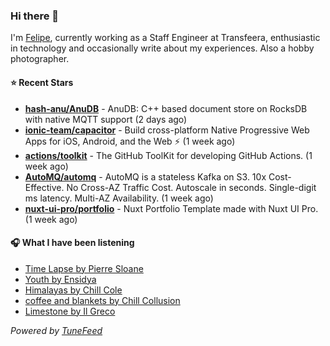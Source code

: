 ### Hi there 👋

I'm [Felipe](https://felipevm.com), currently working as a Staff Engineer at Transfeera, enthusiastic in technology and occasionally write about my experiences. Also a hobby photographer.

#### ⭐ Recent Stars
- **[hash-anu/AnuDB](https://github.com/hash-anu/AnuDB)** - AnuDB: C&#43;&#43; based document store on RocksDB with native MQTT support (2 days ago)
- **[ionic-team/capacitor](https://github.com/ionic-team/capacitor)** - Build cross-platform Native Progressive Web Apps for iOS, Android, and the Web ⚡️ (1 week ago)
- **[actions/toolkit](https://github.com/actions/toolkit)** - The GitHub ToolKit for developing GitHub Actions. (1 week ago)
- **[AutoMQ/automq](https://github.com/AutoMQ/automq)** - AutoMQ is a stateless Kafka on S3. 10x Cost-Effective. No Cross-AZ Traffic Cost. Autoscale in seconds. Single-digit ms latency. Multi-AZ Availability. (1 week ago)
- **[nuxt-ui-pro/portfolio](https://github.com/nuxt-ui-pro/portfolio)** - Nuxt Portfolio Template made with Nuxt UI Pro. (1 week ago)

#### 🎧 What I have been listening
- [Time Lapse by Pierre Sloane](https://open.spotify.com/track/0jkHG9Vqhv32it2Xzn9V1i)
- [Youth by Ensidya](https://open.spotify.com/track/0w1Bmnum1Fk0Unjy5Ok2ov)
- [Himalayas by Chill Cole](https://open.spotify.com/track/5wMKNBeln1ZRrUlSKJ8U2i)
- [coffee and blankets by Chill Collusion](https://open.spotify.com/track/0qgvgNiQu76lnDRKqREj5h)
- [Limestone by Il Greco](https://open.spotify.com/track/2IxHkGERPdZFjN7Q2gqxXv)

_Powered by [TuneFeed](https://tunefeed.app?ref=github.com)_
